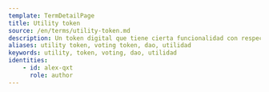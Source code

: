 ```yaml
---
template: TermDetailPage
title: Utility token
source: /en/terms/utility-token.md
description: Un token digital que tiene cierta funcionalidad con respecto a un proyecto o entorno concreto. Estos tokens se pueden usar como unidades de pago, recompensas o otorgar acceso a una red específica.
aliases: utility token, voting token, dao, utilidad
keywords: utility, token, voting, dao, utilidad
identities: 
    - id: alex-qxt
      role: author
---
```

